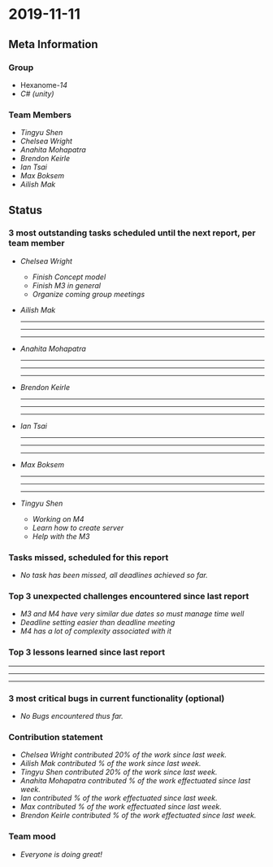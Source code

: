 # 2019-11-11

## Meta Information

### Group

 * Hexanome-*14*
 * *C# (unity)*

### Team Members

 * *Tingyu Shen*
 * *Chelsea Wright*
 * *Anahita Mohapatra*
 * *Brendon Keirle*
 * *Ian Tsai*
 * *Max Boksem*
 * *Ailish Mak*

## Status

### 3 most outstanding tasks scheduled until the next report, per team member

 * *Chelsea Wright*
   * *Finish Concept model*
   * *Finish M3 in general*
   * *Organize coming group meetings*
   
   
 * *Ailish Mak*
   * **
   * **
   * **
 
 
 * *Anahita Mohapatra*
   * **
   * **
   * **
 
 * *Brendon Keirle*
   * **
   * **
   * **
 
 
 * *Ian Tsai*
   * **
   * **
   * **


 * *Max Boksem*
   * **
   * **
   * **
 
 
 * *Tingyu Shen*
   * *Working on M4*
   * *Learn how to create server*
   * *Help with the M3*



### Tasks missed, scheduled for this report

 * *No task has been missed, all deadlines achieved so far.*

### Top 3 unexpected challenges encountered since last report

 * *M3 and M4 have very similar due dates so must manage time well*
 * *Deadline setting easier than deadline meeting*
 * *M4 has a lot of complexity associated with it*
 

### Top 3 lessons learned since last report

   * **
   * **
   * **

### 3 most critical bugs in current functionality (optional)

 * *No Bugs encountered thus far.*

### Contribution statement

 * *Chelsea Wright contributed 20% of the work since last week.*
 * *Ailish Mak contributed % of the work since last week.*
 * *Tingyu Shen contributed 20% of the work since last week.*
 * *Anahita Mohapatra contributed % of the work effectuated since last week.*
 * *Ian contributed % of the work effectuated since last week.*
 * *Max contributed % of the work effectuated since last week.*
 * *Brendon Keirle contributed % of the work effectuated since last week.*

### Team mood

 * *Everyone is doing great!*
